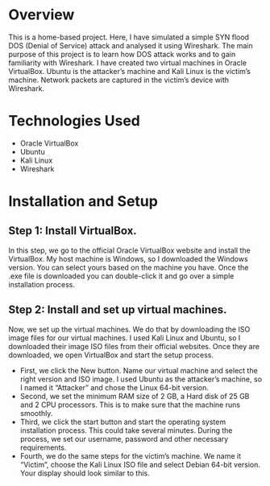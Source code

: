 # Overview
This is a home-based project. Here, I have simulated a simple SYN flood DOS (Denial of Service) attack and analysed it using Wireshark. The main purpose of this project is to learn how DOS attack works and to gain familiarity with Wireshark. I have created two virtual machines in Oracle VirtualBox. Ubuntu is the attacker’s machine and Kali Linux is the victim’s machine. Network packets are captured in the victim’s device with Wireshark.

# Technologies Used
* Oracle VirtualBox
* Ubuntu
* Kali Linux
* Wireshark
  
# Installation and Setup

## Step 1: Install VirtualBox.
In this step, we go to the official Oracle VirtualBox website and install the VirtualBox. My host machine is Windows, so I downloaded the Windows version. You can select yours based on the machine you have. Once the .exe file is downloaded you can double-click it and go over a simple installation process.

## Step 2: Install and set up virtual machines.
Now, we set up the virtual machines. We do that by downloading the ISO image files for our virtual machines. I used Kali Linux and Ubuntu, so I downloaded their image ISO files from their official websites. Once they are downloaded, we open VirtualBox and start the setup process.
* First, we click the New button. Name our virtual machine and select the right version and ISO image. I used Ubuntu as the attacker’s machine, so I named it “Attacker” and 
chose the Linux 64-bit version.
* Second, we set the minimum RAM size of 2 GB, a Hard disk of 25 GB and 2 CPU processors. This is to make sure that the machine runs smoothly.
* Third, we click the start button and start the operating system installation process. This could take several minutes. During the process, we set our username, password and other necessary requirements.
* Fourth, we do the same steps for the victim’s machine. We name it “Victim”, choose the Kali Linux ISO file and select Debian 64-bit version.
Your display should look similar to this.

